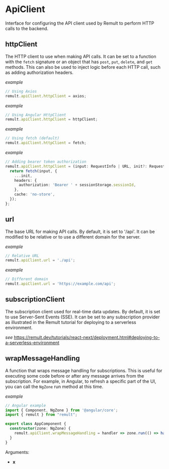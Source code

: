 # ApiClient
Interface for configuring the API client used by Remult to perform HTTP calls to the backend.
## httpClient
The HTTP client to use when making API calls. It can be set to a function with the `fetch` signature
or an object that has `post`, `put`, `delete`, and `get` methods. This can also be used to inject
logic before each HTTP call, such as adding authorization headers.
   
   
   *example*
   ```ts
   // Using Axios
   remult.apiClient.httpClient = axios;
   ```
   
   
   *example*
   ```ts
   // Using Angular HttpClient
   remult.apiClient.httpClient = httpClient;
   ```
   
   
   *example*
   ```ts
   // Using fetch (default)
   remult.apiClient.httpClient = fetch;
   ```
   
   
   *example*
   ```ts
   // Adding bearer token authorization
   remult.apiClient.httpClient = (input: RequestInfo | URL, init?: RequestInit) => {
     return fetch(input, {
       ...init,
       headers: {
         authorization: 'Bearer ' + sessionStorage.sessionId,
       },
       cache: 'no-store',
     });
   };
   ```
## url
The base URL for making API calls. By default, it is set to '/api'. It can be modified to be relative
or to use a different domain for the server.
   
   
   *example*
   ```ts
   // Relative URL
   remult.apiClient.url = './api';
   ```
   
   
   *example*
   ```ts
   // Different domain
   remult.apiClient.url = 'https://example.com/api';
   ```
## subscriptionClient
The subscription client used for real-time data updates. By default, it is set to use Server-Sent Events (SSE).
It can be set to any subscription provider as illustrated in the Remult tutorial for deploying to a serverless environment.
   
   
   *see*
   https://remult.dev/tutorials/react-next/deployment.html#deploying-to-a-serverless-environment
## wrapMessageHandling
A function that wraps message handling for subscriptions. This is useful for executing some code before
or after any message arrives from the subscription.
For example, in Angular, to refresh a specific part of the UI,
you can call the `NgZone` run method at this time.
   
   
   *example*
   ```ts
   // Angular example
   import { Component, NgZone } from '@angular/core';
   import { remult } from "remult";
   
   export class AppComponent {
     constructor(zone: NgZone) {
       remult.apiClient.wrapMessageHandling = handler => zone.run(() => handler());
     }
   }
   ```

Arguments:
* **x**
